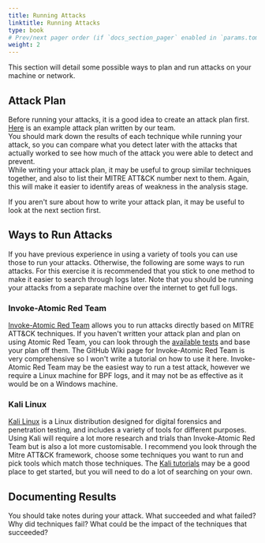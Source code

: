 ```yaml
---
title: Running Attacks
linktitle: Running Attacks
type: book
# Prev/next pager order (if `docs_section_pager` enabled in `params.toml`)
weight: 2
---
```


This section will detail some possible ways to plan and run attacks on your machine or network.

## Attack Plan

Before running your attacks, it is a good idea to create an attack plan first. [Here](/assets/Red_Team_Techniques.xlsx) is an example attack plan written by our team.\
You should mark down the results of each technique while running your attack, so you can compare what you detect later with the attacks that actually worked to see how much of the attack you were able to detect and prevent.\
While writing your attack plan, it may be useful to group similar techniques together, and also to list their MITRE ATT&CK number next to them. Again, this will make it easier to identify areas of weakness in the analysis stage.

If you aren't sure about how to write your attack plan, it may be useful to look at the next section first.

## Ways to Run Attacks

If you have previous experience in using a variety of tools you can use those to run your attacks. Otherwise, the following are some ways to run attacks. For this exercise it is recommended that you stick to one method to make it easier to search through logs later. Note that you should be running your attacks from a separate machine over the internet to get full logs.

### Invoke-Atomic Red Team

[Invoke-Atomic Red Team](https://github.com/redcanaryco/invoke-atomicredteam) allows you to run attacks directly based on MITRE ATT&CK techniques. If you haven't written your attack plan and plan on using Atomic Red Team, you can look through the [available tests](https://github.com/redcanaryco/atomic-red-team/tree/master/atomics) and base your plan off them. The GitHub Wiki page for Invoke-Atomic Red Team is very comprehensive so I won't write a tutorial on how to use it here. Invoke-Atomic Red Team may be the easiest way to run a test attack, however we require a Linux machine for BPF logs, and it may not be as effective as it would be on a Windows machine.

### Kali Linux

[Kali Linux](https://www.kali.org/) is a Linux distribution designed for digital forensics and penetration testing, and includes a variety of tools for different purposes. Using Kali will require a lot more research and trials than Invoke-Atomic Red Team but is also a lot more customisable. I recommend you look through the Mitre ATT&CK framework, choose some techniques you want to run and pick tools which match those techniques. The [Kali tutorials](https://www.kali.org/category/tutorials/) may be a good place to get started, but you will need to do a lot of searching on your own.

## Documenting Results

You should take notes during your attack. What succeeded and what failed? Why did techniques fail? What could be the impact of the techniques that succeeded?